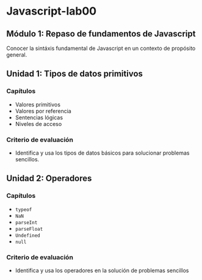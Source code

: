 # Javascript-lab00

## Módulo 1: Repaso de fundamentos de Javascript
  Conocer la sintáxis fundamental de Javascript en un contexto de propósito general.
## Unidad 1: Tipos de datos primitivos

### Capítulos
  - Valores primitivos
  - Valores por referencia
  - Sentencias lógicas
  - Niveles de acceso
 
### Criterio de evaluación
  - Identifica y usa los tipos de datos básicos para solucionar problemas sencillos.

## Unidad 2: Operadores

### Capítulos
  - `typeof`
  - `NaN`
  - `parseInt`
  - `parseFloat`
  - `Undefined`
  - `null` 
### Criterio de evaluación
  - Identifica y usa los operadores en la solución de problemas sencillos
